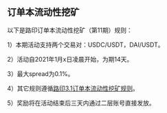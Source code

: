 ## 订单本流动性挖矿


以下是路印订单本流动性挖矿（第11期）规则：

1）本期活动支持两个交易对：USDC/USDT，DAI/USDT。

2）活动自2021年1月x日凌晨开始，为期14天。

3）最大spread为0.1%。

4）其它规则遵循[路印3.1订单本流动性挖矿规则](https://loopring.org/market-making-competition-cn)。

5）奖励将在活动结束后三天内通过二层账号直接发放。
